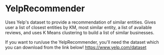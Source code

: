 # YelpRecommender
Uses Yelp's dataset to provide a recommendation of similar entities. Gives user a list of closest entities by KM, most similar entity, a list of available reviews, and uses K Means clustering to build a list of similar businesses.


If you want to run/use the YelpRecommender, you'll need the dataset which you can download from the link below!
https://www.yelp.com/dataset
